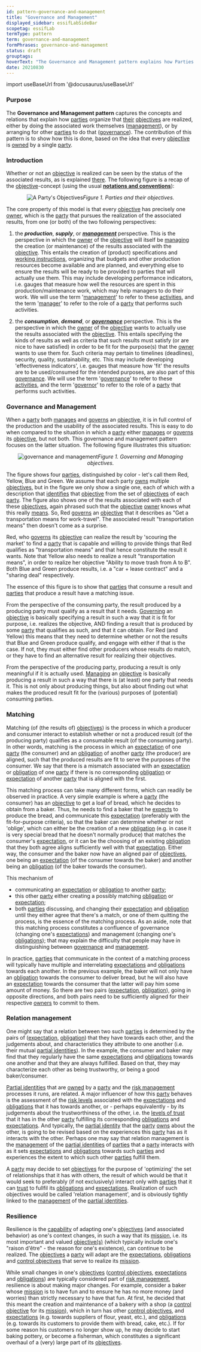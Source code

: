 ```yaml
---
id: pattern-governance-and-management
title: "Governance and Management"
displayed_sidebar: essifLabSideBar
scopetag: essifLab
termType: pattern
term: governance-and-management
formPhrases: governance-and-management
status: draft
grouptags:
hoverText: "The Governance and Management pattern explains how Parties organize that their Objectives are realized, either by doing the associated work themselves, or by arranging for other Parties to do that."
date: 20210830
---
```


import useBaseUrl from '@docusaurus/useBaseUrl'

### Purpose
The **Governance and Management pattern** captures the concepts and relations that explain how [parties](@) organize that [their](owner@) [objectives](@) are realized, either by doing the associated work themselves ([management](@)), or by arranging for other [parties](@) to do that ([governance](@)). The contribution of this pattern is to show how this is done, based on the idea that every [objective](@) is [owned](@) by a single [party](@).

### Introduction

Whether or not an [objective](@) is realized can be seen by the status of the associated results, as is explained [there](../terms/objective). The following figure is a recap of the [objective](@)-concept (using the usual **[notations and conventions](../notations-and-conventions#pattern-diagram-notations)**):

<p align="center">
<img
  alt="A Party's Objectives"
  src={useBaseUrl('images/essif-lab-objective.png')}
/><i>Figure 1. Parties and their objectives.</i>
</p>

The core property of this model is that every [objective](@) has precisely one [owner](@), which is the [party](@) that pursues the realization of the associated results, from one (or both) of the two following perspectives:

1. the _**production**_, _**supply**_, or _**[management](@)**_ perspective. This is the perspective in which the [owner](@) of the [objective](@) will itself be [managing](management@) the creation (or maintenance) of the results associated with the [objective](@). This entails the creation of (product) specifications and [working instructions](policy@), organizing that budgets and other production resources become available and are planned, and everything else to ensure the results will be ready to be provided to parties that will actually use them. This may include developing performance indicators, i.e. gauges that measure how well the resources are spent in this production/maintenance work, which may help managers to do their work. We will use the term '[management](@)' to refer to these [activities](@), and the term '[manager](management@)' to refer to the role of a [party](@) that performs such activities.

2. the _**consumption**_, _**demand**_, or _**[governance](@)**_ perspective. This is the perspective in which the [owner](@) of the [objective](@) wants to actually use the results associated with the [objective](@). This entails specifying the kinds of results as well as criteria that such results must satisfy (or are nice to have satisfied) in order to be fit for the purpose(s) that the [owner](@) wants to use them for. Such criteria may pertain to timelines (deadlines), security, quality, sustainability, etc. This may include developing 'effectiveness indicators', i.e. gauges that measure how 'fit' the results are to be used/consumed for the intended purposes, are also part of this [governance](@). We will use the term '[governance](@)' to refer to these [activities](@), and the term '[governor](governance@)' to refer to the role of a [party](@) that performs such activities.

### Governance and Management

When a [party](@) both [manages](management@) and [governs](governance@) an [objective](@), it is in full control of the production and the usability of the associated results. This is easy to do when compared to the situation in which a [party](@) either [manages](management@) or [governs](governance@) its [objective](@), but not both. This governance and management pattern focuses on the latter situation. The following figure illustrates this situation:

<p align="center">
<img
  alt="governance and management"
  src={useBaseUrl('images/essif-lab-governance-and-management.png')}
/><i>Figure 1. Governing and Managing objectives.</i>
</p>

The figure shows four [parties](@), distinguished by color - let's call them Red, Yellow, Blue and Green. We assume that each party [owns](@) multiple [objectives](@), but in the figure we only show a single one, each of which with a description that [identifies](@) that [objective](@) from the set of [objectives](@) of each [party](@). The figure also shows one of the results associated with each of these [objectives](@), again phrased such that the [objective](@) [owner](@) knows what this really [means](semantics@). So, Red [governs](governance@) an [objective](@) that it describes as "Get a transportation means for work-travel". The associated result "transportation means" then doesn't come as a surprise.

Red, who [governs](governance@) its [objective](@) can realize the result by 'scouring the market' to find a [party](@) that is capable and willing to provide things that Red qualifies as "transportation means" and that hence constitute the result it wants. Note that Yellow also needs to realize a result "transportation means", in order to realize her objective "Ability to move trash from A to B". Both Blue and Green produce results, i.e. a "car + lease contract" and a "sharing deal" respectively.

The essence of this figure is to show that [parties](@) that consume a result and [parties](@) that produce a result have a matching issue.

From the perspective of the consuming party, the result produced by a producing party must qualify as a result that it needs. [Governing](governance@) an [objective](@) is basically specifying a result in such a way that it is fit for purpose, i.e. realizes the objective, AND finding a result that is produced by some [party](@) that qualifies as such, and that it can obtain. For Red (and Yellow) this means that they need to determine whether or not the results that Blue and Green produce qualify, and engage with either if that is the case. If not, they must either find other producers whose results do match, or they have to find an alternative result for realizing their objectives.

From the perspective of the producing party, producing a result is only meaningful if it is actually used. [Managing](management@) an [objective](@) is basically producing a result in such a way that there is (at least) one party that needs it. This is not only about producing things, but also about finding out what makes the produced result fit for the (various) purposes of (potential) consuming parties.

### Matching

Matching (of (the results of) [objectives](@)) is the process in which a producer and consumer interact to establish whether or not a produced result (of the producing party) qualifies as a consumable result (of the consuming party). In other words, matching is the process in which an [expectation](@) of one [party](@) (the consumer) and an [obligation](@) of another [party](@) (the producer) are aligned, such that the produced results are fit to serve the purposes of the consumer. We say that there is a mismatch associated with an [expectation](@) or [obligation](@) of one [party](@) if there is no corresponding [obligation](@) or [expectation](@) of another [party](@) that is aligned with the first.

This matching process can take many different forms, which can readily be observed in practice. A very simple example is where a [party](@) (the consumer) has an [objective](@) to get a loaf of bread, which he decides to obtain from a baker. Thus, he needs to find a baker that he [expects](expectation@) to produce the bread, and communicate this [expectation](@) (preferably with the fit-for-purpose criteria), so that the baker can determine whether or not 'oblige', which can either be the creation of a new [obligation](@) (e.g. in case it is very special bread that he doesn't normally produce) that matches the consumer's [expectation](@), or it can be the choosing of an existing [obligation](@) that they both agree aligns sufficiently well with that [expectation](@). Either way, the consumer and the baker now have an aligned pair of [objectives](@), one being an [expectation](@) (of the consumer towards the baker) and another being an [obligation](@) (of the baker towards the consumer).

This mechanism of
- communicating an [expectation](@) or [obligation](@) to another [party](@);
- this other [party](@) either creating a possibly matching [obligation](@) or [expectation](@);
- both [parties](@) discussing, and changing their [expectation](@) and [obligation](@) until they either agree that there's a match, or one of them quitting the process,
is the essence of the matching process. As an aside, note that this matching process constitutes a confluence of governance (changing one's [expectations](@)) and management (changing one's [obligations](@)); that may explain the difficulty that people may have in distinguishing between [governance](@) and [management](@).

In practice, [parties](@) that communicate in the context of a matching process will typically have multiple and interrelating [expectations](@) and [obligations](@) towards each another. In the previous example, the baker will not only have an [obligation](@) towards the consumer to deliver bread, but he will also have an [expectation](@) towards the consumer that the latter will pay him some amount of money. So there are two pairs ([expectation](@), [obligation](@)), going in opposite directions, and both pairs need to be sufficiently aligned for their respective [owners](@) to commit to them.

### Relation management

One might say that a relation between two such [parties](@) is determined by the pairs of ([expectation](@), [obligation](@)) that they have towards each other, and the judgements about, and characteristics they attribute to one another (i.e. their mutual [partial identities](partial-identity@)). In the example, the consumer and baker may find that they regularly have the same [expectations](@) and [obligations](@) towards one another and that they are always fulfilled. Based on that, they may characterize each other as being trustworthy, or being a good baker/consumer.

[Partial identities](partial-identity@) that are [owned](@) by a [party](@) and the [risk management](@) processes it runs, are related. A major influencer of how this [party](@) behaves is the assessment of the [risk levels](risk-level@) associated with the [expectations](@) and [obligations](@) that it has towards another, or - perhaps equivalently - by its judgements about the trustworthiness of the other, i.e. the [levels of trust](trust-level@) that it has in the other [party](@) fulfilling its corresponding [obligations](@) and [expectations](@). And typically, the [partial identity](@) that the [party](@) [owns](@) about the other, is going to be revised based on the experiences this [party](@) has as it interacts with the other. Perhaps one may say that relation management is the [management](@) of the [partial identities](partial-identity@) of [parties](@) that a [party](@) interacts with as it sets [expectations](@) and [obligations](@) towards such [parties](@) and experiences the extent to which such other [parties](@) fulfill them.

A [party](@) may decide to set [objectives](@) for the purpose of 'optimizing' the set of relationships that it has with others, the result of which would be that it would seek to preferably (if not exclusively) interact only with [parties](@) that it can [trust](@) to fullfil its [obligations](@) and [expectations](@). Realization of such objectives would be called 'relation management', and is obviously tightly linked to the [management](@) of the [partial identities](partial-identity@).

### Resilience

Resilience is the [capability](@) of adapting one's [objectives](@) (and associated behavior) as one's context changes, in such a way that its [mission](@), i.e. its most important and valued [objective(s)](@) (which typically include one's "raison d'être" - the reason for one's existence), can continue to be realized. The [objectives](@) a [party](@) will adapt are the [expectations](@), [obligations](@) and [control objectives](control-objective@) that serve to realize its [mission](@).

While small changes in one's [objectives](@) ([control objectives](control-objective@), [expectations](@) and [obligations](@)) are typically considered part of [risk management](@), resilience is about making major changes. For example, consider a baker whose [mission](@) is to have fun and to ensure he has no more money (and worries) than strictly necessary to have that fun. At first, he decided that this meant the creation and maintenance of a bakery with a shop (a [control objective](@) for its [mission](@)), which in turn has other [control objectives](control-objective@), and [expectations](@) (e.g. towards suppliers of flour, yeast, etc.), and [obligations](@) (e.g. towards its customers to provide them with bread, cake, etc.). If for some reason his customers no longer show up, he may decide to start baking pottery, or become a fisherman, which constitutes a significant overhaul of a (very) large part of its [objectives](@).